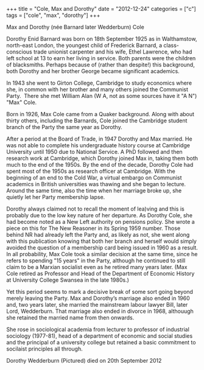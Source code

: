 +++
title = "Cole, Max and Dorothy"
date = "2012-12-24"
categories = ["c"]
tags = ["cole", "max", "dorothy"]
+++

Max and Dorothy (née Barnard later Wedderburn) Cole

Dorothy Enid Barnard was born on 18th September 1925 as in Walthamstow, north-east London, the youngest child of Frederick Barnard, a class-conscious trade unionist carpenter and his wife, Ethel Lawrence, who had left school at 13 to earn her living in service. Both parents were the children of blacksmiths. Perhaps because of (rather than despite!) this background, both Dorothy and her brother George became significant academics.

In 1943 she went to Girton College, Cambridge to study economics where she, in common with her brother and many others joined the Communist Party.  There she met William Alan (W A, not as some sources have it "A N") "Max" Cole.

Born in 1926, Max Cole came from a Quaker background. Along with about thirty others, including the Barnards, Cole joined the Cambridge student branch of the Party the same year as Dorothy. 

After a period at the Board of Trade, in 1947 Dorothy and Max married. He was not able to complete his undergraduate history course at Cambridge University until 1950 due to National Service. A PhD followed and then research work at Cambridge, which Dorothy joined Max in, taking them both much to the end of the 1950s. By the end of the decade, Dorothy Cole had spent most of the 1950s as research officer at Cambridge. With the beginning of an end to the Cold War, a virtual embargo on Communist academics in British universities was thawing and she began to lecture.  Around the same time, also the time when her marriage broke up, she quietly let her Party membership lapse.

Dorothy always claimed not to recall the moment of lea)ving and this is probably due to the low key nature of her departure. As Dorothy Cole, she had become noted as a New Left authority on pensions policy. She wrote a piece on this for The New Reasoner in its Spring 1959 number. Those behind NR had already left the Party and, as likely as not, she went along with this publication knowing that both her branch and herself would simply avoided the question of a membership card being issued in 1960 as a result. In all probability, Max Cole took a similar decision at the same time, since he refers to spending "15 years" in the Party, although he continued to still claim to be a Marxian socialist even as he retired many years later. (Max Cole retired as Professor and Head of the Department of Economic History at University College Swansea in the late 1980s.)

Yet this period seems to mark a decisive break of some sort going beyond merely leaving the Party. Max and Dorothy’s marriage also ended in 1960 and, two years later, she married the mainstream labour lawyer Bill, later Lord, Wedderburn. That marriage also ended in divorce in 1968, althouugh she retained the married name from then onwards.

She rose in sociological academia from lecturer to professor of industrial sociology (1977-81), head of a department of economic and social studies and the principal of a university college but retained a basic commitment to socilaist principles all through.

Dorothy Wedderburn (Pictured) died on 20th September 2012
